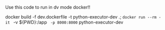 Use this code to run in dv mode docker!!

docker build -f dev.dockerfile -t python-executor-dev .; `docker run --rm -it ` -v ${PWD}:/app ` -p 8000:8000` python-executor-dev
